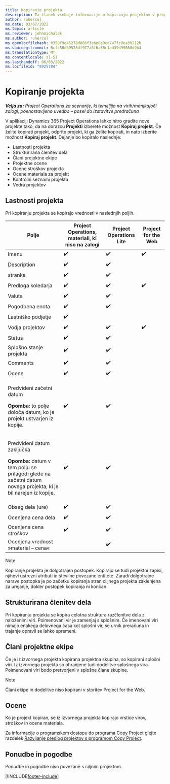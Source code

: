 ```yaml
---
title: Kopiranje projekta
description: Ta članek vsebuje informacije o kopiranju projektov v programu Dynamics 365 Project Operations.
author: ruhercul
ms.date: 03/07/2022
ms.topic: article
ms.reviewer: johnmichalak
ms.author: ruhercul
ms.openlocfilehash: b358f9e45278d886f3e6e8e8cd747fc0ea30212b
ms.sourcegitcommit: 6cfc50d89528df977a8f6a55c1ad39d99800d9b4
ms.translationtype: MT
ms.contentlocale: sl-SI
ms.lasthandoff: 06/03/2022
ms.locfileid: "8925784"
---
```

# <a name="copy-a-project"></a>Kopiranje projekta

_**Velja za:** Project Operations za scenarije, ki temeljijo na virih/manjkajoči zalogi, poenostavljeno uvedbo – posel do izstavitve predračuna_

V aplikaciji Dynamics 365 Project Operations lahko hitro gradite nove projekte tako, da na obrazcu **Projekti** izberete možnost **Kopiraj projekt**. Če želite kopirati projekt, odprite projekt, ki ga želite kopirati, in nato izberite možnost **Kopiraj projekt**. Dejanje bo kopiralo naslednje:

- Lastnosti projekta 
- Strukturirana členitev dela
- Člani projektne ekipe
- Projektne ocene
- Ocene stroškov projekta
- Ocene materiala za projekt
- Kontrolni seznami projekta
- Vedra projektov

## <a name="project-properties"></a>Lastnosti projekta

Pri kopiranju projekta se kopirajo vrednosti v naslednjih poljih.

| Polje | Project Operations, materiali, ki niso na zalogi | Project Operations Lite | Project for the Web |
|-------|------------------------------------------|-------------------------|---------------------|
| Imenu | :heavy_check_mark: | :heavy_check_mark: | :heavy_check_mark: |
| Description | :heavy_check_mark: | :heavy_check_mark: | |
| stranka | :heavy_check_mark: | :heavy_check_mark: | |
| Predloga koledarja | :heavy_check_mark: | :heavy_check_mark: | :heavy_check_mark: |
| Valuta | :heavy_check_mark: | :heavy_check_mark: | |
| Pogodbena enota | :heavy_check_mark: | :heavy_check_mark: | |
| Lastniško podjetje | :heavy_check_mark: | | |
| Vodja projektov | :heavy_check_mark: | :heavy_check_mark: | :heavy_check_mark: |
| Status | :heavy_check_mark: | :heavy_check_mark: | |
| Splošno stanje projekta | :heavy_check_mark: | :heavy_check_mark: | |
| Comments | :heavy_check_mark: | :heavy_check_mark: | |
| Ocene | :heavy_check_mark: | :heavy_check_mark: | |
| <p>Predvideni začetni datum</p><p><strong>Opomba:</strong> to polje določa datum, ko je projekt ustvarjen iz kopije. | :heavy_check_mark: | :heavy_check_mark: | |
| <p>Predvideni datum zaključka</p><p><strong>Opomba:</strong> datum v tem polju se prilagodi glede na začetni datum novega projekta, ki je bil narejen iz kopije.</p> | :heavy_check_mark: | :heavy_check_mark: | |
| Obseg dela (ure) | :heavy_check_mark: | :heavy_check_mark: | |
| Ocenjena cena dela | :heavy_check_mark: | :heavy_check_mark: | |
| Ocenjena cena stroškov | :heavy_check_mark: | :heavy_check_mark: | |
| Ocenjena vrednost »material – cena« | | :heavy_check_mark: | |

> [!NOTE]
> Kopiranje projekta je dolgotrajen postopek. Kopirajo se tudi projektni zapisi, njihovi ustrezni atributi in številne povezane entitete. Zaradi dolgotrajne narave postopka je po začetku kopiranja stran ciljnega projekta zaklenjena za urejanje, dokler postopek kopiranja ni končan.

## <a name="work-breakdown-structure"></a>Strukturirana členitev dela

Pri kopiranju projekta se kopira celotna struktura razčlenitve dela z naloženimi viri. Poimenovani vir je zamenjaj s splošnim. Če imenovani viri nimajo enakega delovnega časa kot splošni vir, se urnik preračuna in trajanje opravil se lahko spremeni.

## <a name="project-team-members"></a>Člani projektne ekipe

Če je iz izvornega projekta kopirana projektna skupina, so kopirani splošni viri. Iz izvornega projekta so ohranjene tudi dodelitve splošnega vira. Poimenovani viri bodo pretvorjeni v splošne člane skupine.

> [!NOTE]
> Člani ekipe in dodelitve niso kopirani v storitev Project for the Web.

## <a name="estimates"></a>Ocene

Ko je projekt kopiran, se iz izvornega projekta kopirajo vrstice virov, stroškov in ocene materiala. 

Za informacije o programskem dostopu do programa Copy Project glejte razdelek [Razvijanje predlog projektov s programom Copy Project](dev-copy-project.md).

## <a name="quotes-and-contracts"></a>Ponudbe in pogodbe

Ponudbe in pogodbe niso povezane s ciljnim projektom.

[!INCLUDE[footer-include](../includes/footer-banner.md)]
